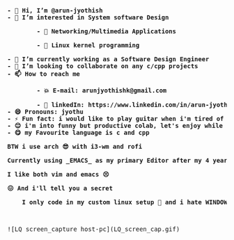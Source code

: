 <pre>
<b>
- 👋 Hi, I’m @arun-jyothish
- 👀 I’m interested in System software Design
<br>        - 👾 Networking/Multimedia Applications
<br>        - 🤖 Linux kernel programming

- 🌱 I’m currently working as a Software Design Engineer
- 💞️ I’m looking to collaborate on any c/cpp projects
- 📫 How to reach me
<br>        - 💥 E-mail: arunjyothishk@gmail.com
<br>        - 💫 linkedIn: https://www.linkedin.com/in/arun-jyothish/
- 😄 Pronouns: jyothu
- ⚡ Fun fact: i would like to play guitar when i'm tired of coding, guess what i'm pretty bad at it 	😅
- 😌 i'm into funny but productive colab, let's enjoy while coding, No More Ego fighting 😌
- 😋 my Favourite language is c and cpp

BTW i use arch 😎 with i3-wm and rofi
<br>Currently using _EMACS_ as my primary Editor after my 4 years journey with vim
<br>I like both vim and emacs 😣

😖 And i'll tell you a secret
<br>    I only code in my custom linux setup 🤫 and i hate WINDOWS and MACOS
</b>
<pre>

![LQ screen_capture host-pc](LQ_screen_cap.gif)

<!---
arun-jyothish/arun-jyothish is a ✨ special ✨ repository because its `README.md` (this file) appears on your GitHub profile.
You can click the Preview link to take a look at your changes.
--->
